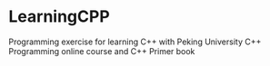 # LearningCPP
Programming exercise for learning C++ with Peking University C++ Programming online course and C++ Primer book
